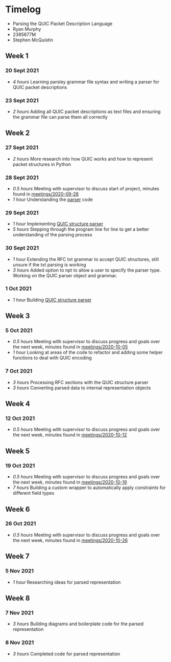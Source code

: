 # Timelog

* Parsing the QUIC Packet Description Language
* Ryan Murphy
* 2385677M
* Stephen McQuistin

## Week 1

### 20 Sept 2021
* *4 hours* Learning parsley grammar file syntax and writing a parser for QUIC packet descriptions

### 23 Sept 2021
* *2 hours* Adding all QUIC packet descriptions as text files and ensuring the grammar file can parse them all correctly

## Week 2

### 27 Sept 2021
* *2 hours* More research into how QUIC works and how to represent packet structures in Python

### 28 Sept 2021
* *0.5 hours* Meeting with supervisor to discuss start of project, minutes found in [meetings/2020-09-28](meetings/2021-09-28.md)
* *1 hour* Understanding the [parser](ips-protodesc-code/npt/parser_asciidiagram.py) code

### 29 Sept 2021
* *1 hour* Implementing [QUIC structure parser](../ips-protodesc-code/npt/parser_quicstructures.py)
* *5 hours* Stepping through the program line for line to get a better understanding of the parsing process

### 30 Sept 2021
* *1 hour* Extending the RFC txt grammar to accept QUIC structures, still unsure if the txt parsing is working
* *3 hours* Added option to npt to allow a user to specify the parser type. Working on the QUIC parser object and grammar.

### 1 Oct 2021
* *1 hour* Building [QUIC structure parser](../ips-protodesc-code/npt/parser_quicstructures.py)

## Week 3

### 5 Oct 2021
* *0.5 hours* Meeting with supervisor to discuss progress and goals over the next week, minutes found in [meetings/2020-10-05](meetings/2021-10-05.md)
* *1 hour* Looking at areas of the code to refactor and adding some helper functions to deal with QUIC encoding
  
### 7 Oct 2021
* *3 hours* Processing RFC sections with the QUIC structure parser
* *3 hours* Converting parsed data to internal representation objects

## Week 4

### 12 Oct 2021
* *0.5 hours* Meeting with supervisor to discuss progress and goals over the next week, minutes found in [meetings/2020-10-12](meetings/2021-10-12.md)

## Week 5

### 19 Oct 2021
* *0.5 hours* Meeting with supervisor to discuss progress and goals over the next week, minutes found in [meetings/2020-10-19](meetings/2021-10-19.md)
* *7 hours* Building a custom wrapper to automatically apply constraints for different field types

## Week 6

### 26 Oct 2021
* *0.5 hours* Meeting with supervisor to discuss progress and goals over the next week, minutes found in [meetings/2020-10-26](meetings/2021-10-26.md)

## Week 7

### 5 Nov 2021
* *1 hour* Researching ideas for parsed representation

## Week 8

### 7 Nov 2021
* *3 hours* Building diagrams and boilerplate code for the parsed representation

### 8 Nov 2021
* *3 hours* Completed code for parsed representation

